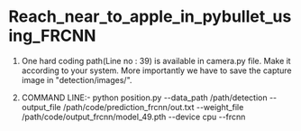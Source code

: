 # Reach_near_to_apple_in_pybullet_using_FRCNN

1) One hard coding path(Line no : 39) is available in camera.py file. Make it according to your system. More importantly we have to save the capture image in "detection/images/". 

2) COMMAND LINE:-
python position.py  --data_path /path/detection --output_file /path/code/prediction_frcnn/out.txt --weight_file /path/code/output_frcnn/model_49.pth --device cpu --frcnn
